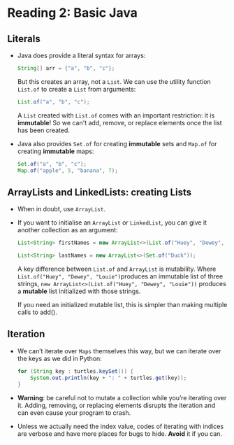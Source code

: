 # Reading 2: Basic Java

## Literals

* Java does provide a literal syntax for arrays:

  ```java
  String[] arr = {"a", "b", "c"};
  ```

  But this creates an array, not a ``List``. We can use the utility function ``List.of`` to create a ``List`` from arguments:

  ```java
  List.of("a", "b", "c");
  ```  
  
  A ``List`` created with ``List.of`` comes with an important restriction: it is **immutable**! So we can't add, remove, or replace elements once the list has been created.

* Java also provides ``Set.of`` for creating  **immutable** sets and ``Map.of`` for creating **immutable** maps:

  ```java
  Set.of("a", "b", "c");
  Map.of("apple", 5, "banana", 7);
  ```


## ArrayLists and LinkedLists: creating Lists

* When in doubt, use ``ArrayList``.

* If you want to initialise an ``ArrayList`` or ``LinkedList``, you can give it another collection as an argument:

  ```java
  List<String> firstNames = new ArrayList<>(List.of("Huey", "Dewey", "Louie"));

  List<String> lastNames = new ArrayList<>(Set.of("Duck"));
  ```

  A key difference between ``List.of`` and ``ArrayList`` is mutability. Where ``List.of("Huey", "Dewey", "Louie")``produces an immutable list of three strings, ``new ArrayList<>(List.of("Huey", "Dewey", "Louie"))`` produces a **mutable** list initialized with those strings. 
  
  If you need an initialized mutable list, this is simpler than making multiple calls to add().


## Iteration

* We can’t iterate over ``Maps`` themselves this way, but we can iterate over the keys as we did in Python:

  ```java
  for (String key : turtles.keySet()) {
      System.out.println(key + ": " + turtles.get(key));
  }
  ```

* **Warning**: be careful not to mutate a collection while you’re iterating over it. Adding, removing, or replacing elements disrupts the iteration and can even cause your program to crash.

* Unless we actually need the index value, codes of iterating with indices are verbose and have more places for bugs to hide. **Avoid** it if you can.